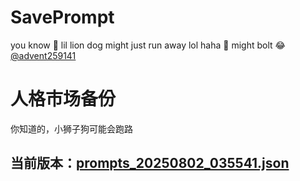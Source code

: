 # SavePrompt
you know 🫠 lil lion dog might just run away lol
haha 🐶 might bolt 😂 [@advent259141](https://github.com/advent259141)

# 人格市场备份
你知道的，小狮子狗可能会跑路

## 当前版本：[prompts_20250802_035541.json](https://github.com/Larch-C/SavePrompt/blob/main/prompts_20250802_035541.json)
